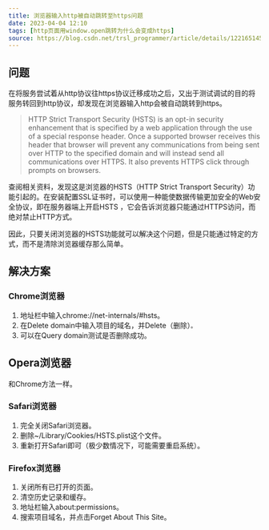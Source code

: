 ```yaml
---
title: 浏览器输入http被自动跳转至https问题  
date: 2023-04-04 12:10  
tags: [http页面用window.open跳转为什么会变成https]  
source: https://blog.csdn.net/trsl_programmer/article/details/122165145  
---
```


## 问题

在将服务尝试着从http协议往https协议迁移成功之后，又出于测试调试的目的将服务转回到http协议，却发现在浏览器输入http会被自动跳转到https。

> HTTP Strict Transport Security (HSTS) is an opt-in security enhancement that is specified by a web application through the use of a special response header. Once a supported browser receives this header that browser will prevent any communications from being sent over HTTP to the specified domain and will instead send all communications over HTTPS. It also prevents HTTPS click through prompts on browsers.

查阅相关资料，发现这是浏览器的HSTS（HTTP Strict Transport Security）功能引起的。在安装配置SSL证书时，可以使用一种能使数据传输更加安全的Web安全协议，即在服务器端上开启HSTS ，它会告诉浏览器只能通过HTTPS访问，而绝对禁止HTTP方式。

因此，只要关闭浏览器的HSTS功能就可以解决这个问题，但是只能通过特定的方式，而不是清除浏览器缓存那么简单。

## 解决方案

### Chrome浏览器
1. 地址栏中输入chrome://net-internals/#hsts。
2. 在Delete domain中输入项目的域名，并Delete（删除）`。`
3. 可以在Query domain测试是否删除成功。

## Opera浏览器

和Chrome方法一样。

### Safari浏览器

1. 完全关闭Safari浏览器。
2. 删除~/Library/Cookies/HSTS.plist这个文件。
3. 重新打开Safari即可（极少数情况下，可能需要重启系统）。

### Firefox浏览器

1. 关闭所有已打开的页面。
2. 清空历史记录和缓存。
3. 地址栏输入about:permissions。
4. 搜索项目域名，并点击Forget About This Site。
